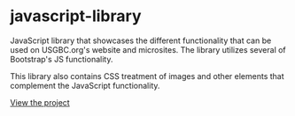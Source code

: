 # javascript-library

JavaScript library that showcases the different functionality that can be used on USGBC.org's website and microsites. The library utilizes several of Bootstrap's JS functionality.

This library also contains CSS treatment of images and other elements that complement the JavaScript functionality.

[View the project](https://megancoyle.github.io/javascript-library/)
